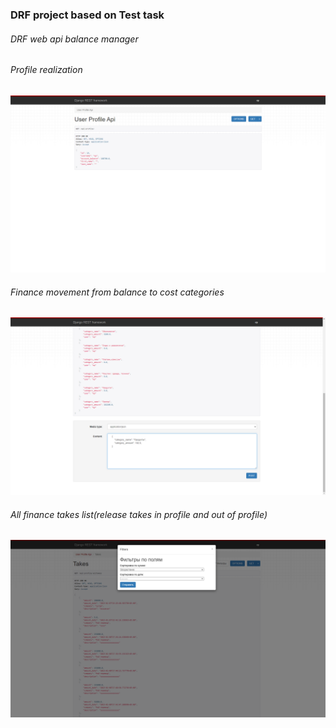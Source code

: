 <h3>DRF project based on Test task</h3>
<h6>DRF web api balance manager</h6>
<h6>Profile realization</h6>
<img src = 'scr.png'>
<h6>Finance movement from balance to cost categories</h6>
<img src = 'scr2.png'>
<h6>All finance takes list(release takes in profile and out of profile)</h6>
<img src = 'scr3.png'>
